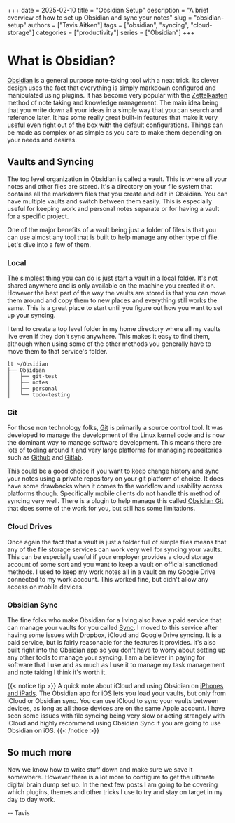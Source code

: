 +++
date = 2025-02-10
title = "Obsidian Setup"
description = "A brief overview of how to set up Obsidian and sync your notes"
slug = "obsidian-setup"
authors = ["Tavis Aitken"]
tags = ["obsidian", "syncing", "cloud-storage"]
categories = ["productivity"]
series = ["Obsidian"]
+++

# What is Obsidian?

[Obsidian](https://obsidian.md) is a general purpose note-taking tool with a neat trick. Its clever design uses the fact that everything is simply markdown configured and manipulated using plugins. It has become very popular with the [Zettelkasten](https://en.wikipedia.org/wiki/Zettelkasten) method of note taking and knowledge management. The main idea being that you write down all your ideas in a simple way that you can search and reference later. It has some really great built-in features that make it very useful even right out of the box with the default configurations. Things can be made as complex or as simple as you care to make them depending on your needs and desires.

## Vaults and Syncing

The top level organization in Obsidian is called a vault. This is where all your notes and other files are stored. It's a directory on your file system that contains all the markdown files that you create and edit in Obsidian. You can have multiple vaults and switch between them easily. This is especially useful for keeping work and personal notes separate or for having a vault for a specific project.

One of the major benefits of a vault being just a folder of files is that you can use almost any tool that is built to help manage any other type of file. Let's dive into a few of them.

### Local
The simplest thing you can do is just start a vault in a local folder. It's not shared anywhere and is only available on the machine you created it on. However the best part of the way the vaults are stored is that you can move them around and copy them to new places and everything still works the same. This is a great place to start until you figure out how you want to set up your syncing.

I tend to create a top level folder in my home directory where all my vaults live even if they don't sync anywhere. This makes it easy to find them, although when using some of the other methods you generally have to move them to that service's folder.

```shell
lt ~/Obsidian
├── Obsidian
│   ├── git-test
│   ├── notes
│   ├── personal
│   └── todo-testing
```

### Git


For those non technology folks, [Git](https://git-scm.com/) is primarily a source control tool. It was developed to manage the development of the Linux kernel code and is now the dominant way to manage software development. This means there are lots of tooling around it and very large platforms for managing repositories such as [Github](https://github.com) and [Gitlab](https://gitlab.com).

This could be a good choice if you want to keep change history and sync your notes using a private repository on your git platform of choice. It does have some drawbacks when it comes to the workflow and usability across platforms though. Specifically mobile clients do not handle this method of syncing very well. There is a plugin to help manage this called [Obsidian Git](https://github.com/Vinzent03/obsidian-git) that does some of the work for you, but still has some limitations.

### Cloud Drives

Once again the fact that a vault is just a folder full of simple files means that any of the file storage services can work very well for syncing your vaults. This can be especially useful if your employer provides a cloud storage account of some sort and you want to keep a vault on official sanctioned methods. I used to keep my work notes all in a vault on my Google Drive connected to my work account. This worked fine, but didn't allow any access on mobile devices.

### Obsidian Sync

The fine folks who make Obsidian for a living also have a paid service that can manage your vaults for you called [Sync](https://obsidian.md/sync). I moved to this service after having some issues with Dropbox, iCloud and Google Drive syncing. It is a paid service, but is fairly reasonable for the features it provides. It's also built right into the Obsidian app so you don't have to worry about setting up any other tools to manage your syncing. I am a believer in paying for software that I use and as much as I use it to manage my task management and note taking I think it's worth it.

{{< notice tip >}}
A quick note about iCloud and using Obsidian on [iPhones and iPads](https://help.obsidian.md/getting-started/sync-your-notes-across-devices#iPhone+and+iPad+syncing). The Obsidian app for iOS lets you load your vaults, but only from iCloud or Obsidian sync. You can use iCloud to sync your vaults between devices, as long as all those devices are on the same Apple account. I have seen some issues with file syncing being very slow or acting strangely with iCloud and highly recommend using Obsidian Sync if you are going to use Obsidian on iOS.
{{< /notice >}}

## So much more

Now we know how to write stuff down and make sure we save it somewhere. However there is a lot more to configure to get the ultimate digital brain dump set up. In the next few posts I am going to be covering which plugins, themes and other tricks I use to try and stay on target in my day to day work.

 -- Tavis
